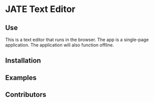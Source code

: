 # JATE Text Editor

## Use

This is a text editor that runs in the browser. The app is a single-page application. The application will also function offline.

## Installation



## Examples



## Contributors

